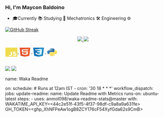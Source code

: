 ### Hi, I'm Maycon Baldoino

<!--
**19Leonidas99/19Leonidas99** is a ✨ _secial_ ✨ repository because its `README.md` (this file) appears on your GitHub profile.

Here are some ideas to get you started:

- 🔭 I’m currently working on ...
- 🌱 I’m currently learning ...
- 👯 I’m looking to collaborate on ...
- 🤔 I’m looking for help with ...
- 💬 Ask me about ...
- 📫 How to reach me: ...
- 😄 Pronouns: ...
- ⚡ Fun fact: ...
-->
- 🎓Currently 📚 Studying 📖 Mechatronics 🛠 Engineering ⚙

[![GitHub Streak](http://github-readme-streak-stats.herokuapp.com?user=19Leonidas99&theme=dark&hide_border=true&date_format=M%20j%5B%2C%20Y%5D&ring=FCFCFC&stroke=FFFFFF&fire=DD2727&currStreakLabel=FFFFFF&sideLabels=FFFFFF)](https://git.io/streak-stats)

<div align="center">
  <a href="https://github.com/19Leonidas99">
  <img height="180em" src="https://github-readme-stats.vercel.app/api?username=19Leonidas99&show_icons=true&theme=dark&include_all_commits=true&count_private=true"/>
  <img height="180em" src="https://github-readme-stats.vercel.app/api/top-langs/?username=19Leonidas99&layout=compact&langs_count=7&theme=dark"/>
</div>
<div style="display: inline_block"><br>
  <img align="center" alt="Icon-Js" height="30" width="40" src="https://raw.githubusercontent.com/devicons/devicon/master/icons/javascript/javascript-plain.svg">
  <img align="center" alt="Icon-HTML" height="30" width="40" src="https://raw.githubusercontent.com/devicons/devicon/master/icons/html5/html5-original.svg">
  <img align="center" alt="Icon-CSS" height="30" width="40" src="https://raw.githubusercontent.com/devicons/devicon/master/icons/css3/css3-original.svg">
  <img align="center" alt="Icon-Python" height="30" width="40" src="https://raw.githubusercontent.com/devicons/devicon/master/icons/python/python-original.svg">
</div>
  
  ##
 <div>
   <a href = "mailto:19Leonidas99@gmail.com"><img src="https://img.shields.io/badge/-Gmail-%23333?style=for-the-badge&logo=gmail&logoColor=white" target="_blank"></a>
   <a href="https://www.linkedin.com/in/mayconleonidas/" target="_blank"><img src="https://img.shields.io/badge/-LinkedIn-%230077B5?style=for-the-badge&logo=linkedin&logoColor=white" target="_blank"></a> 
</div>
  
<!--START_SECTION:waka-->
  name: Waka Readme

on:
  schedule:
    # Runs at 12am IST
    - cron: '30 18 * * *'
  workflow_dispatch:
jobs:
  update-readme:
    name: Update Readme with Metrics
    runs-on: ubuntu-latest
    steps:
      - uses: anmol098/waka-readme-stats@master
        with:
          WAKATIME_API_KEY=<44c2e51f-43f5-4f37-98df-c9a8a9a631fe>
          GH_TOKEN=<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>    
<!--END_SECTION:waka-->  


